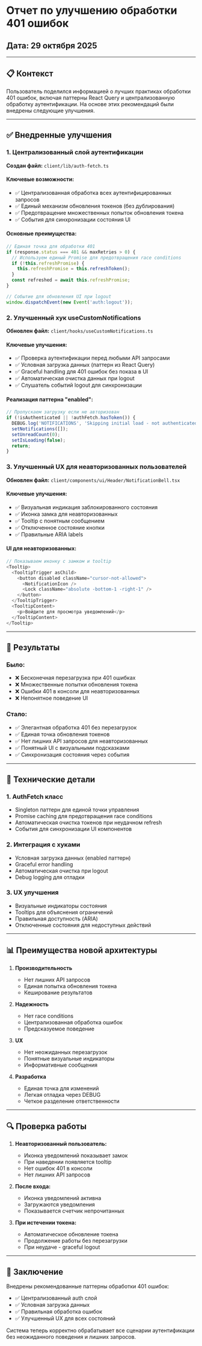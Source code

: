 # Отчет по улучшению обработки 401 ошибок

## Дата: 29 октября 2025

---

## 📋 Контекст

Пользователь поделился информацией о лучших практиках обработки 401 ошибок, включая паттерны React Query и централизованную обработку аутентификации. На основе этих рекомендаций были внедрены следующие улучшения.

---

## ✅ Внедренные улучшения

### 1. Централизованный слой аутентификации

**Создан файл:** `client/lib/auth-fetch.ts`

#### Ключевые возможности:
- ✅ Централизованная обработка всех аутентифицированных запросов
- ✅ Единый механизм обновления токенов (без дублирования)
- ✅ Предотвращение множественных попыток обновления токена
- ✅ События для синхронизации состояния UI

#### Основные преимущества:
```typescript
// Единая точка для обработки 401
if (response.status === 401 && maxRetries > 0) {
  // Используем единый Promise для предотвращения race conditions
  if (!this.refreshPromise) {
    this.refreshPromise = this.refreshToken();
  }
  const refreshed = await this.refreshPromise;
}

// Событие для обновления UI при logout
window.dispatchEvent(new Event('auth:logout'));
```

### 2. Улучшенный хук useCustomNotifications

**Обновлен файл:** `client/hooks/useCustomNotifications.ts`

#### Ключевые улучшения:
- ✅ Проверка аутентификации перед любыми API запросами
- ✅ Условная загрузка данных (паттерн из React Query)
- ✅ Graceful handling для 401 ошибок без показа в UI
- ✅ Автоматическая очистка данных при logout
- ✅ Слушатель событий logout для синхронизации

#### Реализация паттерна "enabled":
```typescript
// Пропускаем загрузку если не авторизован
if (!isAuthenticated || !authFetch.hasToken()) {
  DEBUG.log('NOTIFICATIONS', 'Skipping initial load - not authenticated');
  setNotifications([]);
  setUnreadCount(0);
  setIsLoading(false);
  return;
}
```

### 3. Улучшенный UX для неавторизованных пользователей

**Обновлен файл:** `client/components/ui/Header/NotificationBell.tsx`

#### Ключевые улучшения:
- ✅ Визуальная индикация заблокированного состояния
- ✅ Иконка замка для неавторизованных
- ✅ Tooltip с понятным сообщением
- ✅ Отключенное состояние кнопки
- ✅ Правильные ARIA labels

#### UI для неавторизованных:
```typescript
// Показываем иконку с замком и tooltip
<Tooltip>
  <TooltipTrigger asChild>
    <button disabled className="cursor-not-allowed">
      <NotificationIcon />
      <Lock className="absolute -bottom-1 -right-1" />
    </button>
  </TooltipTrigger>
  <TooltipContent>
    <p>Войдите для просмотра уведомлений</p>
  </TooltipContent>
</Tooltip>
```

---

## 🚀 Результаты

### Было:
- ❌ Бесконечная перезагрузка при 401 ошибках
- ❌ Множественные попытки обновления токена
- ❌ Ошибки 401 в консоли для неавторизованных
- ❌ Непонятное поведение UI

### Стало:
- ✅ Элегантная обработка 401 без перезагрузок
- ✅ Единая точка обновления токенов
- ✅ Нет лишних API запросов для неавторизованных
- ✅ Понятный UI с визуальными подсказками
- ✅ Синхронизация состояния через события

---

## 🔧 Технические детали

### 1. AuthFetch класс
- Singleton паттерн для единой точки управления
- Promise caching для предотвращения race conditions
- Автоматическая очистка токенов при неудачном refresh
- События для синхронизации UI компонентов

### 2. Интеграция с хуками
- Условная загрузка данных (enabled паттерн)
- Graceful error handling
- Автоматическая очистка при logout
- Debug logging для отладки

### 3. UX улучшения
- Визуальные индикаторы состояния
- Tooltips для объяснения ограничений
- Правильная доступность (ARIA)
- Отключенные состояния для недоступных действий

---

## 📊 Преимущества новой архитектуры

1. **Производительность**
   - Нет лишних API запросов
   - Единая попытка обновления токена
   - Кеширование результатов

2. **Надежность**
   - Нет race conditions
   - Централизованная обработка ошибок
   - Предсказуемое поведение

3. **UX**
   - Нет неожиданных перезагрузок
   - Понятные визуальные индикаторы
   - Информативные сообщения

4. **Разработка**
   - Единая точка для изменений
   - Легкая отладка через DEBUG
   - Четкое разделение ответственности

---

## 🔍 Проверка работы

1. **Неавторизованный пользователь:**
   - Иконка уведомлений показывает замок
   - При наведении появляется tooltip
   - Нет ошибок 401 в консоли
   - Нет лишних API запросов

2. **После входа:**
   - Иконка уведомлений активна
   - Загружаются уведомления
   - Показывается счетчик непрочитанных

3. **При истечении токена:**
   - Автоматическое обновление токена
   - Продолжение работы без перезагрузки
   - При неудаче - graceful logout

---

## 🎯 Заключение

Внедрены рекомендованные паттерны обработки 401 ошибок:
- ✅ Централизованный auth слой
- ✅ Условная загрузка данных
- ✅ Правильная обработка ошибок
- ✅ Улучшенный UX для всех состояний

Система теперь корректно обрабатывает все сценарии аутентификации без неожиданного поведения и лишних запросов.
